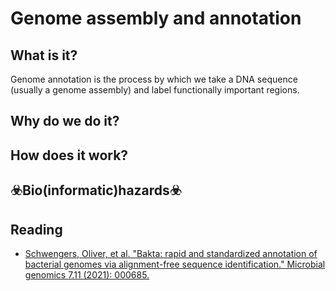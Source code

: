 # Genome assembly and annotation
## What is it?
Genome annotation is the process by which we take a DNA sequence (usually a genome assembly) and label functionally important regions.
## Why do we do it?
## How does it work?
## ☣️Bio(informatic)hazards☣️
## Reading
[comment]: <> (use MLA citations here)
 - [Schwengers, Oliver, et al. "Bakta: rapid and standardized annotation of bacterial genomes via alignment-free sequence identification." Microbial genomics 7.11 (2021): 000685.](https://doi.org/10.1099/mgen.0.000685)
